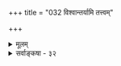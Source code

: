 +++
title = "032 विश्वान्तर्यामि तत्त्वम्"

+++
<details><summary>मूलम्</summary>

विश्वान्तर्यामि तत्त्वं स्वयमिह चिदचिद्विग्रहैर्वा विशिष्टं यस्यामालम्बनं सा भवभयशमनी वीतरागस्य विद्या ।  
यस्तूपास्ते यथोक्तं तदितरदखिलं ब्रह्मदृष्ट्या स्वतो वा नैतस्य ब्रह्मनाड्योद्गतिरपि न पदव्यर्चिरादिर्न मोक्षः ॥ ३२ ॥
</details>

<details><summary>सर्वाङ्कषा - ३२</summary>

T 

उपनिषद्विहितासु ब्रह्मविद्यासु विशेषं प्रदर्शयतिविश्वान्तर्यामीत्यादि । **विश्वान्तर्यामितत्त्वं** =जगच्छरीरकं परमात्मतत्त्वम् **स्वयम्** = स्वस्वरूपतः **चिदचिद्विग्रहैः** = चेतनाचेतनरूपैः तस्य शरीरैः विशिष्टं वा यस्याम् **इह** =यादृश्याम् अस्याम् ब्रह्मविद्यायाम् **आलम्बनम्** = विषयः सा **वितरागस्य** = सर्वेषणाविमुक्तस्य मुमुक्षोः **भवभयशमनी** = संसाराख्यभयनाशिनी विद्या भवति । अनन्ताः खलु वेदा उपनिषदश्च । अतो ब्रह्मविद्या अप्यनन्ताः । अथापि विषयभेदेन प्रथमं ताः मुक्तिफलाः, काम्याश्चेति द्विविधाः । मुक्तिफला अपि साक्षान्मुक्तिफलाः, क्रममुक्तिफलाश्चेति द्विविधाः । साक्षान्मुक्तिफला अपि 'उपासात्रैविध्यात्' (ब्र.सू. 1-1-32) इति सूत्रप्रतिपादिताः त्रिविधाः - अचिच्छरीरकपरमात्मोपासनम्, चिच्छरीरकपरमात्मोपासनम्, स्वरूपतः परमात्मोपासनमिति । स्वरूपतः परमात्मोपासनं नाम स्वरूपनिरूपकधर्मैः सत्यत्वज्ञानत्वानन्तत्वानन्दत्वामलत्वैः सर्वविद्यानुयायिभिर्युक्तस्य परमात्मनः, निरूपितस्वरूपविशेषणभूतैः जगदुपादानत्वादिभिः विशिष्टस्य वा, हिरण्यवर्णादिव्यमङ्गलविग्रहविशिष्टस्य वा परमात्मनः उपासनम् । इदं त्रिविधमुपासनं प्राचीनवृत्तिकारसंमतमिति श्रीशङ्कराचार्यैरपि प्रतिपादितम् । पञ्चाग्निविद्यादीनां कैवल्यानुभवानन्तरं परमात्मप्राप्तिरिति क्रममुक्तिः फलमिति ‘अप्रतीकालम्बनान्नयति' (ब्र.सू. 4-3-14 ) इति सूत्रभाष्यादिषूक्तम् । पञ्चाग्निविद्यायां जीवस्यैव प्राधान्यात् सा विद्या ब्रह्मात्मकजीवविद्या । अतस्तस्या जीवस्वरूपप्राप्तिरूपकैवल्यपूर्वकपरमात्मप्राप्तिः फलम् । इतरविद्यासु ब्रह्मण एव प्राधान्यात् साक्षात्परमात्मप्राप्तिः फलमिति च विवेकः ॥ 



काम्यविद्यास्वरूपं वदति – यस्त्वित्यादिना । यस्तु उपासकः **तदितरत्** = पूर्वोक्तालम्बनेभ्यः अतिरिक्तम् **अखिलम्** =यत्किञ्चित्समस्तम् **यथोक्तम्** = तत्तत्प्रकरणोक्तप्रकारम् ब्रह्मदृष्ट्या - तत्तद्वस्तुषु ब्रह्मभावनया स्वतो **वा** = अथवा तत्तद्रूपेण वा उपास्ते, **एतस्य** = एतादृशोपासकस्य ब्रह्मोपासकत्वाभावात् 

 

[[228]] 

[ वर्णाश्रमधर्माणां स्थानम् ] 

[[103]]. स्वान्तध्वान्तप्रसूतं दुरितमपनुदन् योगिनः सत्त्वशुद्ध्यै 

सर्वो वर्णादिधर्मः शमदममुखवत् सन्निपत्योपकारी । 

ब्रह्मनाड्या उद्गतिः, 'शतं चैका च हृदयस्य नाड्यः' (कठ. 2-3-16), (छां.8-6-6) इत्युक्तया ब्रह्मनाड्या उत्क्रान्तिः न, अर्चिरादिपदवी न, मोक्षोऽपि न । इदं त्रयमपि शुद्धब्रह्मविदां मुमुक्षूणामेव । एतेषामतादृशत्वात् त्रयं नास्ति । अत एवैतेषां अपुनरावृत्तिरपि नास्त्येव । 'अन्नं ब्रह्मेत्युपास्ते' (छां.7-9- 2) 'मनो ब्रह्मेत्युपासीत' (छां. 7-3-2) इत्यादिः दृष्टिविधिरित्युच्यते ॥ ३२ ॥
</details>
